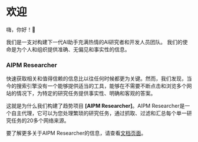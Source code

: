 # 欢迎

嗨，你好！👋

我们是一支对构建下一代AI助手充满热情的AI研究者和开发人员团队。
我们的使命是为个人和组织提供准确、无偏见和事实性的信息。

### AIPM Researcher
快速获取相关和值得信赖的信息比以往任何时候都更为关键。然而，我们发现，当今的搜索引擎没有一个能够提供适当的工具，能够在不需要不断点击和浏览多个网站的情况下，为特定的研究任务提供事实性、明确和客观的答案。

这就是为什么我们构建了趋势项目 **[AIPM Researcher]**。AIPM Researcher是一个自主代理，它可以为您处理繁琐的研究任务，通过抓取、过滤和汇总每个单一研究任务的20多个网络来源。

要了解更多关于AIPM Researcher的信息，请查看[文档页面](/docs/gpt-researcher/introduction)。